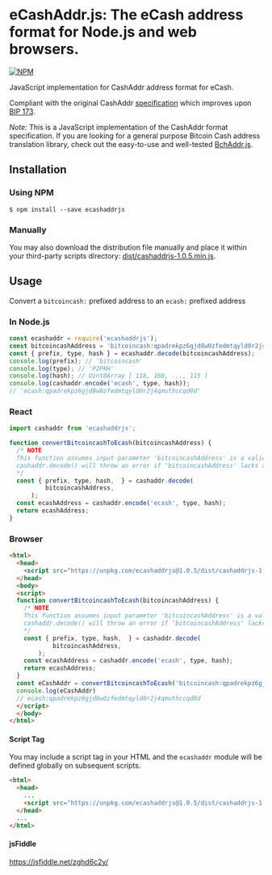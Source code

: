 # eCashAddr.js: The eCash address format for Node.js and web browsers.

[![NPM](https://nodei.co/npm/ecashaddrjs.png?downloads=true)](https://nodei.co/npm/ecashaddrjs/)

JavaScript implementation for CashAddr address format for eCash.

Compliant with the original CashAddr [specification](https://github.com/bitcoincashorg/bitcoincash.org/blob/master/spec/cashaddr.md) which improves upon [BIP 173](https://github.com/bitcoin/bips/blob/master/bip-0173.mediawiki).

*Note:* This is a JavaScript implementation of the CashAddr format specification. If you are looking for a general purpose Bitcoin Cash address translation library, check out the easy-to-use and well-tested [BchAddr.js](https://github.com/ealmansi/bchaddrjs).

## Installation

### Using NPM

```bsh
$ npm install --save ecashaddrjs
```

### Manually

You may also download the distribution file manually and place it within your third-party scripts directory: [dist/cashaddrjs-1.0.5.min.js](https://unpkg.com/ecashaddrjs@1.0.5/dist/cashaddrjs-1.0.5.min.js).

## Usage

Convert a `bitcoincash:` prefixed address to an `ecash:` prefixed address

### In Node.js

```javascript
const ecashaddr = require('ecashaddrjs');
const bitcoincashAddress = 'bitcoincash:qpadrekpz6gjd8w0zfedmtqyld0r2j4qmuj6vnmhp6'
const { prefix, type, hash } = ecashaddr.decode(bitcoincashAddress);
console.log(prefix); // 'bitcoincash'
console.log(type); // 'P2PKH'
console.log(hash); // Uint8Array [ 118, 160, ..., 115 ]
console.log(cashaddr.encode('ecash', type, hash)); 
// 'ecash:qpadrekpz6gjd8w0zfedmtqyld0r2j4qmuthccqd8d'
```

### React
```javascript
import cashaddr from 'ecashaddrjs';

function convertBitcoincashToEcash(bitcoincashAddress) {    
  /* NOTE 
  This function assumes input parameter 'bitcoincashAddress' is a valid bitcoincash: address
  cashaddr.decode() will throw an error if 'bitcoincashAddress' lacks a prefix 
  */
  const { prefix, type, hash,  } = cashaddr.decode(
          bitcoincashAddress,
      );
  const ecashAddress = cashaddr.encode('ecash', type, hash);
  return ecashAddress;
}   
```

### Browser
```html
<html>
  <head>    
    <script src="https://unpkg.com/ecashaddrjs@1.0.5/dist/cashaddrjs-1.0.5.min.js"></script>
  </head>
  <body>
  <script>
  function convertBitcoincashToEcash(bitcoincashAddress) {    
    /* NOTE 
    This function assumes input parameter 'bitcoincashAddress' is a valid bitcoincash: address
    cashaddr.decode() will throw an error if 'bitcoincashAddress' lacks a prefix 
    */
    const { prefix, type, hash,  } = cashaddr.decode(
            bitcoincashAddress,
        );
    const ecashAddress = cashaddr.encode('ecash', type, hash);
    return ecashAddress;
  }
  const eCashAddr = convertBitcoincashToEcash('bitcoincash:qpadrekpz6gjd8w0zfedmtqyld0r2j4qmuj6vnmhp6')
  console.log(eCashAddr)
  // ecash:qpadrekpz6gjd8w0zfedmtqyld0r2j4qmuthccqd8d
  </script>
  </body>
</html>
```

#### Script Tag

You may include a script tag in your HTML and the `ecashaddr` module will be defined globally on subsequent scripts.

```html
<html>
  <head>
    ...
    <script src="https://unpkg.com/ecashaddrjs@1.0.5/dist/cashaddrjs-1.0.5.min.js"></script>
  </head>
  ...
</html>
```

#### jsFiddle

https://jsfiddle.net/zghd6c2y/
